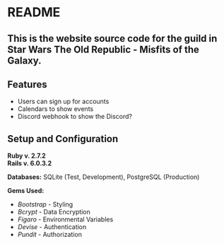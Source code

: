 # README  

## This is the website source code for the guild in Star Wars The Old Republic - Misfits of the Galaxy.  

## Features  

- Users can sign up for accounts  
- Calendars to show events  
- Discord webhook to show the Discord?  

## Setup and Configuration  

**Ruby v. 2.7.2**  
**Rails v. 6.0.3.2**  

**Databases:** SQLite (Test, Development), PostgreSQL (Production)  

**Gems Used:**  
- _Bootstrap_ - Styling  
- *Bcrypt* - Data Encryption  
- *Figaro* - Environmental Variables  
- *Devise* - Authentication  
- *Pundit* - Authorization  